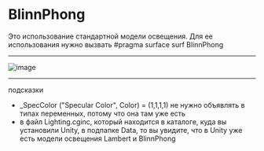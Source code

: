 # BlinnPhong

Это использование стандартной модели освещения. Для ее использования нужно вызвать #pragma surface surf BlinnPhong
***
![image](https://user-images.githubusercontent.com/38101615/202419683-61f84b0c-42b8-42af-a7ab-554ccf897581.png)

***
подсказки
 - _SpecColor ("Specular Color", Color) = (1,1,1,1) не нужно объявлять в типах переменных, потому что она там уже есть
 - в файл Lighting.cginc, который находится в каталоге, куда вы установили Unity, в подпапке Data, то вы увидите, что в Unity уже есть модели освещения Lambert и BlinnPhong
